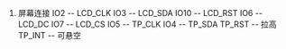 1.  屏幕连接
IO2  --  LCD_CLK
IO3  --  LCD_SDA
IO10 --  LCD_RST
IO6  --  LCD_DC
IO7  --  LCD_CS
IO5  --  TP_CLK
IO4  --  TP_SDA
TP_RST  --  拉高
TP_INT  --  可悬空


